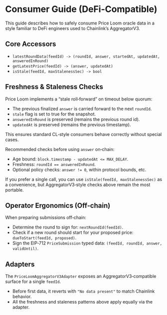 # Consumer Guide (DeFi-Compatible)

This guide describes how to safely consume Price Loom oracle data in a style familiar to DeFi engineers used to Chainlink’s AggregatorV3.

## Core Accessors
- `latestRoundData(feedId) -> (roundId, answer, startedAt, updatedAt, answeredInRound)`
- `getLatestPrice(feedId) -> (answer, updatedAt)`
- `isStale(feedId, maxStalenessSec) -> bool`

## Freshness & Staleness Checks
Price Loom implements a “stale roll‑forward” on timeout below quorum:
- The previous finalized `answer` is carried forward to the next `roundId`.
- `stale` flag is set to true for the snapshot.
- `answeredInRound` is preserved (remains the previous round id).
- `updatedAt` is preserved (remains the previous timestamp).

This ensures standard CL‑style consumers behave correctly without special cases.

Recommended checks before using `answer` on‑chain:
- Age bound: `block.timestamp - updatedAt <= MAX_DELAY`.
- Freshness: `roundId == answeredInRound`.
- Optional policy checks: `answer != 0`, within protocol bounds, etc.

If you prefer a single call, you can use `isStale(feedId, maxStalenessSec)` as a convenience, but AggregatorV3‑style checks above remain the most portable.

## Operator Ergonomics (Off‑chain)
When preparing submissions off‑chain:
- Determine the round to sign for: `nextRoundId(feedId)`.
- Check if a new round should start for your proposed price: `dueToStart(feedId, proposed)`.
- Sign the EIP‑712 `PriceSubmission` typed data: `(feedId, roundId, answer, validUntil)`.

## Adapters
The `PriceLoomAggregatorV3Adapter` exposes an AggregatorV3‑compatible surface for a single `feedId`.
- Before first data, it reverts with `"No data present"` to match Chainlink behavior.
- All the freshness and staleness patterns above apply equally via the adapter.

